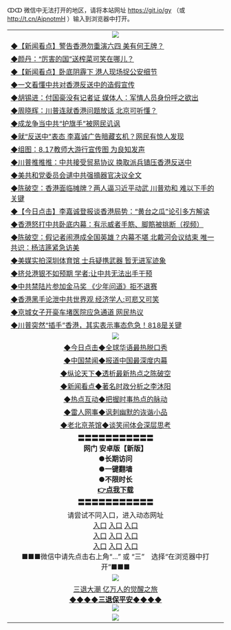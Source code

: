 ↀↀ 微信中无法打开的地区，请将本站网址 https://git.io/gy （或 http://t.cn/AipnotmH ）输入到浏览器中打开。 

<table>
  <tr>
    <td align=center><img src="https://github.com/gyhhx/image-upload/blob/master/ogate-c.JPG" /></td>
  </tr>
  <tr>
<td align=left>
<a href="https://z7e5m3p3.stackpathcdn.com/oo.aspx?name=c1063921&key=iulvfagzrxnrcwra&from=gy">◆【新闻看点】警告香港勿重演六四 美有何王牌？</a><br/></td>
  </tr>
  <tr>
<td align=left>
<a href="https://z7e5m3p3.stackpathcdn.com/oo.aspx?name=c1063923&key=iulvfagzrxnrcwra&from=gy">◆颜丹：“厉害的国”送榨菜可笑在哪儿？</a><br/></td>
 </tr>
  <tr>
<td align=left>
<a href="https://z7e5m3p3.stackpathcdn.com/oo.aspx?name=c1063935&key=iulvfagzrxnrcwra&from=gy">◆【新闻看点】卧底阴霾下 港人现场捉公安细节</a><br/></td>
 </tr>
   <tr>
<td align=left>
<a href="https://z7e5m3p3.stackpathcdn.com/oo.aspx?name=c1063663&key=iulvfagzrxnrcwra&from=gy">◆一文看懂中共对香港反送中的造假宣传</a><br/></td>
   </tr> 
  <tr>
<td align=left>
<a href="https://z7e5m3p3.stackpathcdn.com/oo.aspx?name=c1063904&key=iulvfagzrxnrcwra&from=gy">◆胡锡进：付国豪没有记者证 媒体人：军情人员身份呼之欲出</a><br/></td>
  </tr> 
 <tr>
<td align=left>
<a href="https://z7e5m3p3.stackpathcdn.com/oo.aspx?name=c1063939&key=iulvfagzrxnrcwra&from=gy">◆周晓辉：川普连就香港问题放话 北京可听懂？</a><br/>
</td>
   </tr>
 <tr>
<td align=left>
<a href="https://z7e5m3p3.stackpathcdn.com/oo.aspx?name=c1063749&key=iulvfagzrxnrcwra&from=gy">◆成龙争当中共“护旗手”被网民讥讽</a><br/></td>
  </tr>
  <tr>
<td align=left>
<a href="https://z7e5m3p3.stackpathcdn.com/oo.aspx?name=http://www.soundofhope.org/gb/2019/08/16/n3112229.html&key=iulvfagzrxnrcwra&from=gy">◆就“反送中”表态 李嘉诚广告暗藏玄机？网民有惊人发现</a><br/></td>
 </tr>
   <tr>
<td align=left>
<a href="https://z7e5m3p3.stackpathcdn.com/oo.aspx?name=c1063922&key=iulvfagzrxnrcwra&from=gy">◆组图：8.17教师大游行宣传图 为良知发声</a><br/>
</td>
   </tr>
 <tr>
<td align=left>
<a href="https://z7e5m3p3.stackpathcdn.com/oo.aspx?name=http://www.soundofhope.org/gb/2019/08/16/n3111629.html&key=iulvfagzrxnrcwra&from=gy">◆川普推推推：中共接受贸易协议 换取派兵镇压香港反送中</a><br/></td>
  </tr>
  <tr>
<td align=left>
<a href="https://z7e5m3p3.stackpathcdn.com/oo.aspx?name=c1063819&key=iulvfagzrxnrcwra&from=gy">◆美共和党委员会谴中共强摘器官决议全文</a><br/></td>
 </tr>
  <tr>
<td align=left>
<a href="https://z7e5m3p3.stackpathcdn.com/oo.aspx?name=c1063821&key=iulvfagzrxnrcwra&from=gy">◆陈破空：香港面临摊牌？两人逼习近平动武 川普劝和 难以下手的关键</a><br/></td>
 </tr>
   <tr>
<td align=left>
<a href="https://z7e5m3p3.stackpathcdn.com/oo.aspx?name=http://www.ntdtv.com/gb/2019/08/16/a102645660.html&key=iulvfagzrxnrcwra&from=gy">◆【今日点击】李嘉诚登报谈香港局势：“黄台之瓜”论引多方解读</a><br/></td>
   </tr> 
  <tr>
<td align=left>
<a href="https://z7e5m3p3.stackpathcdn.com/oo.aspx?name=c1063330&key=iulvfagzrxnrcwra&from=gy">◆香港怒打中共卧底内幕：有示威者手筋、脚筋被挑断（视频）</a><br/></td>
  </tr> 
 <tr>
<td align=left>
<a href="https://z7e5m3p3.stackpathcdn.com/oo.aspx?name=c1063456&key=iulvfagzrxnrcwra&from=gy">◆陈破空：假记者闹港成全国英雄？内幕不堪 北戴河会议结束 唯一共识：杨洁篪紧急访美</a><br/>
</td>
   </tr>
 <tr>
<td align=left>
<a href="https://z7e5m3p3.stackpathcdn.com/oo.aspx?name=c1063827&key=iulvfagzrxnrcwra&from=gy">◆美媒实拍深圳体育馆 士兵疑携武器 暂无进军迹象</a><br/>
</td>
   </tr>
 <tr>
<td align=left>
<a href="https://z7e5m3p3.stackpathcdn.com/oo.aspx?name=c1063820&key=iulvfagzrxnrcwra&from=gy">◆挤兑港银不如预期 学者:让中共无法出手干预</a><br/></td>
  </tr>
  <tr>
<td align=left>
<a href="https://z7e5m3p3.stackpathcdn.com/oo.aspx?name=c1063937&key=iulvfagzrxnrcwra&from=gy">◆中共禁陆片参加金马奖 《少年问道》拒不退赛</a><br/></td>
 </tr>
   <tr>
<td align=left>
<a href="https://z7e5m3p3.stackpathcdn.com/oo.aspx?name=c1063925&key=iulvfagzrxnrcwra&from=gy">◆香港黑手论泄中共世界观 经济学人:可悲又可笑</a><br/>
</td>
   </tr>
 <tr>
<td align=left>
<a href="https://z7e5m3p3.stackpathcdn.com/oo.aspx?name=c1063936&key=iulvfagzrxnrcwra&from=gy">◆京城女子开豪车堵医院应急通道 网民热议</a><br/>
</td>
</tr> 
<tr>
<td align=left>
<a href="https://z7e5m3p3.stackpathcdn.com/oo.aspx?name=c816857_592_1&key=iulvfagzrxnrcwra&from=gy">◆川普突然“插手”香港，其实表示事态危急！818是关键</a><br/>
</td>       
</tr> 
  <tr>
    <td align=center><img src="https://github.com/gyhhx/image-upload/blob/master/title1.jpg" /></td>
  </tr>
   <tr>
   <td align=center> 
<a href="https://xvery.li/oo.aspx?name=c816850&key=lvvdiyawanfwimxk&from=gy&tag=9877">◆今日点击◆全球华语最热脱口秀</a><br/>
    </td>
  </tr>
  <tr>
  <td align=center>
<a href="https://xvery.li/oo.aspx?name=c816860&key=lvvdiyawanfwimxk&from=gy&tag=99733110">◆中国禁闻◆报道中国最深度内幕</a><br/>
   </tr>
  <tr>
     <td align=center>
<a href="https://xvery.li/oo.aspx?name=c816855&key=lvvdiyawanfwimxk&from=gy&tag=997110">◆纵论天下◆透析最新热点之陈破空</a><br/>
   </tr>
   <tr>
      <td align=center>
<a href="https://xvery.li/oo.aspx?name=c838308&key=lvvdiyawanfwimxk&from=gy&tag=9973110">◆新闻看点◆著名时政分析之李沐阳</a><br/>
   </tr>
   <tr>
     <td align=center>
<a href="https://xvery.li/oo.aspx?name=c816852&key=lvvdiyawanfwimxk&from=gy&tag=9733110">◆热点互动◆把握时事热点的脉动</a><br/>
   </tr>
   <tr>
      <td align=center>
<a href="https://xvery.li/oo.aspx?name=c816694&key=lvvdiyawanfwimxk&from=gy&tag=93310">◆雷人网事◆讽刺幽默的诙谐小品</a><br/>
   </tr>
   <tr>
    <td align=center>
<a href="https://xvery.li/oo.aspx?name=c816650&key=lvvdiyawanfwimxk&from=gy&tag=9973110">◆老北京茶馆◆谈笑间体会深层思考</a><br/>
   </tr>
  <tr>
    <td align=center>
 <b>〓〓〓〓〓〓〓〓〓〓〓<br/>网门 安卓版【新版】<br/> ●长期访问<br/> ●一键翻墙<br/>  ●不限时长<br/> 
 <a href="https://share.weiyun.com/5kBPo9g">👉<b>点我下载</a><br/>〓〓〓〓〓〓〓〓〓〓〓<br/>
    </td>
    </tr>
   <tr>
    <td align=center>请尝试不同入口，进入动态网址<br/>
      <a href="https://s3.us-east-2.amazonaws.com/ogateo/show.htm">入口</a>
      <a href="https://s3.ca-central-1.amazonaws.com/ogatec/show.htm">入口</a>
      <a href="https://s3.ap-southeast-2.amazonaws.com/ogatey/show.htm">入口</a><br/>
      <a href="https://s3.ap-northeast-2.amazonaws.com/ogates/show.htm">入口</a>
      <a href="https://s3.eu-central-1.amazonaws.com/ogatef/show.htm">入口</a>
      <a href="https://s3.ap-south-1.amazonaws.com/ogatem/show.htm">入口</a><br/>
      <a href="https://s3-us-west-1.amazonaws.com/ogaten/show.htm">入口</a>
      <a href="https://s3.eu-west-2.amazonaws.com/ogatel/show.htm">入口</a>
      <a href="https://s3.ap-northeast-1.amazonaws.com/ogatet/show.htm">入口</a><br/>
      ■■■微信中请先点击右上角“...” 或 “三”　选择“在浏览器中打开”■■■<b><br/>
    </td>
  </tr>
  <tr>
    <td align=center><img src="https://github.com/gyhhx/image-upload/blob/master/3.jpg" /> </td>
</tr>
  <tr>  
  <td align=center>
  <a href="http://ctbtfdoocixoa.global.ssl.fastly.net/oo.aspx?name=c894205&key=ofejcfaxcltk&from=gy&tag=9973110">三退大潮 亿万人的觉醒之旅</a><br/>
      <a href="http://ctbtfdoocixoa.global.ssl.fastly.net/oo.aspx?name=ogQuit.aspx&key=ofejcfaxcltk&from=gy"><b>◆◆◆◆三退保平安◆◆◆◆<br/></a>
      <img src="https://github.com/gyhhx/image-upload/blob/master/3t.jpg" /><br/>
      </td>
  </tr>
   <tr>
    <td align=center><img src="https://raw.githubusercontent.com/oGate2/Up/master/oGate_640.jpg"/></td>
  </tr>
</table>



